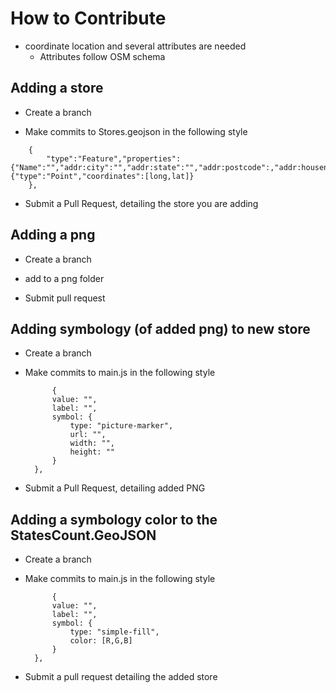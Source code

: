 # How to Contribute

- coordinate location and several attributes are needed
    - Attributes follow OSM schema

## Adding a store
 
- Create a branch

- Make commits to Stores.geojson in the following style 

````
    {
        "type":"Feature","properties":{"Name":"","addr:city":"","addr:state":"","addr:postcode":,"addr:housenumber":,"addr:street":"","shop":""},"geometry":{"type":"Point","coordinates":[long,lat]}
    },
````

- Submit a Pull Request, detailing the store you are adding

## Adding a png

- Create a branch

- add to a png folder

- Submit pull request

## Adding symbology (of added png) to new store

- Create a branch

- Make commits to main.js in the following style

            {
            value: "",
            label: "",
            symbol: {
                type: "picture-marker",
                url: "",
                width: "",
                height: ""
            }                         
        },

- Submit a Pull Request, detailing added PNG

## Adding a symbology color to the StatesCount.GeoJSON

- Create a branch

- Make commits to main.js in the following style

            {
            value: "",
            label: "",
            symbol: {
                type: "simple-fill",
                color: [R,G,B]
            }
        },

- Submit a pull request detailing the added store
